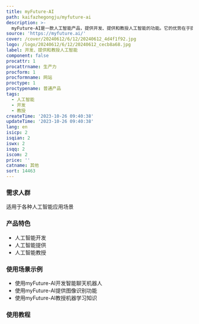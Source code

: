 ```yaml
---
title: myFuture-AI
path: kaifazhegongju/myfuture-ai
description: >-
  myFuture-AI是一款人工智能产品，提供开发、提供和教授人工智能的功能。它的优势在于提供全面的人工智能解决方案，并且定价合理。myFuture-AI的定位是成为人工智能领域的领导者。
source: 'https://myfuture.ai/'
cover: /cover/20240612/6/12/20240612_4d4f1f92.jpg
logo: /logo/20240612/6/12/20240612_cecb8a68.jpg
label: 开发、提供和教授人工智能
component: false
procattr: 1
procattrname: 生产力
procform: 1
procformname: 网站
proctype: 1
proctypename: 普通产品
tags:
  - 人工智能
  - 开发
  - 教授
createTime: '2023-10-26 09:40:38'
updateTime: '2023-10-26 09:40:38'
lang: en
isicp: 2
isqian: 2
iswx: 2
isqq: 2
iscom: 2
price: ''
catname: 其他
sort: 14463
---
```




### 需求人群
适用于各种人工智能应用场景

### 产品特色
- 人工智能开发
- 人工智能提供
- 人工智能教授

### 使用场景示例
- 使用myFuture-AI开发智能聊天机器人
- 使用myFuture-AI提供图像识别功能
- 使用myFuture-AI教授机器学习知识

### 使用教程


  
